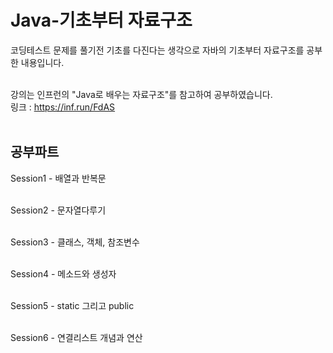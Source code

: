 # Java-기초부터 자료구조
코딩테스트 문제를 풀기전 기초를 다진다는 생각으로 자바의 기초부터 자료구조를 공부한 내용입니다. <br><br>

강의는 인프런의 "Java로 배우는 자료구조"를 참고하여 공부하였습니다.<br>
링크 : https://inf.run/FdAS
<br><br>


## 공부파트
Session1 - 배열과 반복문<br><br>

Session2 - 문자열다루기<br><br>

Session3 - 클래스, 객체, 참조변수<br><br>

Session4 - 메소드와 생성자<br><br>

Session5 - static 그리고 public<br><br>

Session6 - 연결리스트 개념과 연산<br><br>
